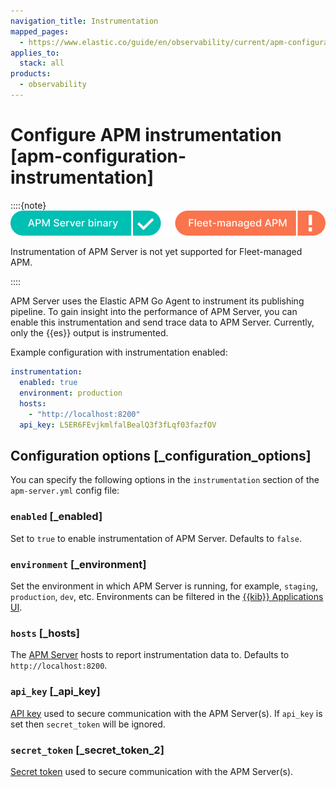 ```yaml
---
navigation_title: Instrumentation
mapped_pages:
  - https://www.elastic.co/guide/en/observability/current/apm-configuration-instrumentation.html
applies_to:
  stack: all
products:
  - observability
---
```


# Configure APM instrumentation [apm-configuration-instrumentation]

::::{note}
![supported deployment methods](/solutions/images/observability-binary-yes-fm-no.svg "")

Instrumentation of APM Server is not yet supported for Fleet-managed APM.

::::

APM Server uses the Elastic APM Go Agent to instrument its publishing pipeline. To gain insight into the performance of APM Server, you can enable this instrumentation and send trace data to APM Server. Currently, only the {{es}} output is instrumented.

Example configuration with instrumentation enabled:

```yaml
instrumentation:
  enabled: true
  environment: production
  hosts:
    - "http://localhost:8200"
  api_key: L5ER6FEvjkmlfalBealQ3f3fLqf03fazfOV
```

## Configuration options [_configuration_options]

You can specify the following options in the `instrumentation` section of the `apm-server.yml` config file:

### `enabled` [_enabled]

Set to `true` to enable instrumentation of APM Server. Defaults to `false`.

### `environment` [_environment]

Set the environment in which APM Server is running, for example, `staging`, `production`, `dev`, etc. Environments can be filtered in the [{{kib}} Applications UI](/solutions/observability/apm/overviews.md).

### `hosts` [_hosts]

The [APM Server](/solutions/observability/apm/get-started.md) hosts to report instrumentation data to. Defaults to `http://localhost:8200`.

### `api_key` [_api_key]

[API key](/solutions/observability/apm/api-keys.md) used to secure communication with the APM Server(s). If `api_key` is set then `secret_token` will be ignored.

### `secret_token` [_secret_token_2]

[Secret token](/solutions/observability/apm/secret-token.md) used to secure communication with the APM Server(s).

